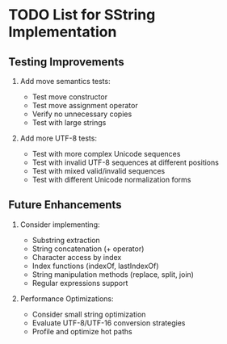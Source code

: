 # TODO List for SString Implementation

## Testing Improvements
1. Add move semantics tests:
   - Test move constructor
   - Test move assignment operator
   - Verify no unnecessary copies
   - Test with large strings

2. Add more UTF-8 tests:
   - Test with more complex Unicode sequences
   - Test with invalid UTF-8 sequences at different positions
   - Test with mixed valid/invalid sequences
   - Test with different Unicode normalization forms

## Future Enhancements
1. Consider implementing:
   - Substring extraction
   - String concatenation (+ operator)
   - Character access by index
   - Index functions (indexOf, lastIndexOf)
   - String manipulation methods (replace, split, join)
   - Regular expressions support

2. Performance Optimizations:
   - Consider small string optimization
   - Evaluate UTF-8/UTF-16 conversion strategies
   - Profile and optimize hot paths
